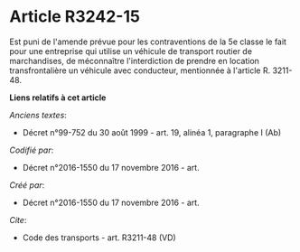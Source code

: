# Article R3242-15

Est puni de l'amende prévue pour les contraventions de la 5e classe le fait pour une entreprise qui utilise un véhicule de
transport routier de marchandises, de méconnaître l'interdiction de prendre en location transfrontalière un véhicule avec
conducteur, mentionnée à l'article R. 3211-48.

**Liens relatifs à cet article**

_Anciens textes_:

  - Décret n°99-752 du 30 août 1999 - art. 19, alinéa 1, paragraphe I  (Ab)

_Codifié par_:

  - Décret n°2016-1550 du 17 novembre 2016 - art.

_Créé par_:

  - Décret n°2016-1550 du 17 novembre 2016 - art.

_Cite_:

  - Code des transports - art. R3211-48 (VD)
